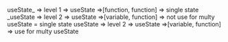 useState_ => level 1
        => useState =>[function, function]
        => single state
_useState => level 2
        => useState =>[variable, function]
        => not use for multy useState = single state
useState => level 2
        => useState =>[variable, function]
        => use for multy useState

